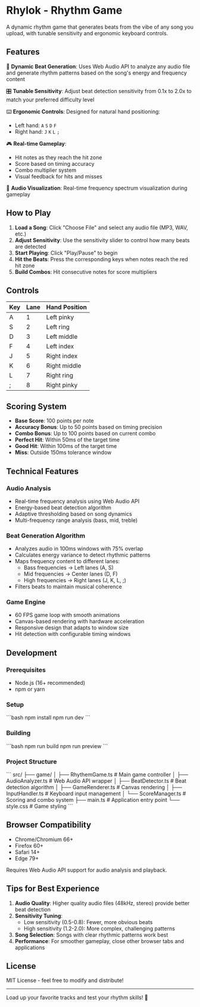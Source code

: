 # Rhylok - Rhythm Game

A dynamic rhythm game that generates beats from the vibe of any song you upload, with tunable sensitivity and ergonomic keyboard controls.

## Features

🎵 **Dynamic Beat Generation**: Uses Web Audio API to analyze any audio file and generate rhythm patterns based on the song's energy and frequency content

🎛️ **Tunable Sensitivity**: Adjust beat detection sensitivity from 0.1x to 2.0x to match your preferred difficulty level

⌨️ **Ergonomic Controls**: Designed for natural hand positioning:
- Left hand: `A` `S` `D` `F`
- Right hand: `J` `K` `L` `;`

🎮 **Real-time Gameplay**: 
- Hit notes as they reach the hit zone
- Score based on timing accuracy
- Combo multiplier system
- Visual feedback for hits and misses

🎨 **Audio Visualization**: Real-time frequency spectrum visualization during gameplay

## How to Play

1. **Load a Song**: Click "Choose File" and select any audio file (MP3, WAV, etc.)
2. **Adjust Sensitivity**: Use the sensitivity slider to control how many beats are detected
3. **Start Playing**: Click "Play/Pause" to begin
4. **Hit the Beats**: Press the corresponding keys when notes reach the red hit zone
5. **Build Combos**: Hit consecutive notes for score multipliers

## Controls

| Key | Lane | Hand Position |
|-----|------|---------------|
| A   | 1    | Left pinky    |
| S   | 2    | Left ring     |
| D   | 3    | Left middle   |
| F   | 4    | Left index    |
| J   | 5    | Right index   |
| K   | 6    | Right middle  |
| L   | 7    | Right ring    |
| ;   | 8    | Right pinky   |

## Scoring System

- **Base Score**: 100 points per note
- **Accuracy Bonus**: Up to 50 points based on timing precision
- **Combo Bonus**: Up to 100 points based on current combo
- **Perfect Hit**: Within 50ms of the target time
- **Good Hit**: Within 100ms of the target time
- **Miss**: Outside 150ms tolerance window

## Technical Features

### Audio Analysis
- Real-time frequency analysis using Web Audio API
- Energy-based beat detection algorithm
- Adaptive thresholding based on song dynamics
- Multi-frequency range analysis (bass, mid, treble)

### Beat Generation Algorithm
- Analyzes audio in 100ms windows with 75% overlap
- Calculates energy variance to detect rhythmic patterns
- Maps frequency content to different lanes:
  - Bass frequencies → Left lanes (A, S)
  - Mid frequencies → Center lanes (D, F)
  - High frequencies → Right lanes (J, K, L, ;)
- Filters beats to maintain musical coherence

### Game Engine
- 60 FPS game loop with smooth animations
- Canvas-based rendering with hardware acceleration
- Responsive design that adapts to window size
- Hit detection with configurable timing windows

## Development

### Prerequisites
- Node.js (16+ recommended)
- npm or yarn

### Setup
\`\`\`bash
npm install
npm run dev
\`\`\`

### Building
\`\`\`bash
npm run build
npm run preview
\`\`\`

### Project Structure
\`\`\`
src/
├── game/
│   ├── RhythemGame.ts      # Main game controller
│   ├── AudioAnalyzer.ts    # Web Audio API wrapper
│   ├── BeatDetector.ts     # Beat detection algorithm
│   ├── GameRenderer.ts     # Canvas rendering
│   ├── InputHandler.ts     # Keyboard input management
│   └── ScoreManager.ts     # Scoring and combo system
├── main.ts                 # Application entry point
└── style.css              # Game styling
\`\`\`

## Browser Compatibility

- Chrome/Chromium 66+
- Firefox 60+
- Safari 14+
- Edge 79+

Requires Web Audio API support for audio analysis and playback.

## Tips for Best Experience

1. **Audio Quality**: Higher quality audio files (48kHz, stereo) provide better beat detection
2. **Sensitivity Tuning**: 
   - Low sensitivity (0.5-0.8): Fewer, more obvious beats
   - High sensitivity (1.2-2.0): More complex, challenging patterns
3. **Song Selection**: Songs with clear rhythmic patterns work best
4. **Performance**: For smoother gameplay, close other browser tabs and applications

## License

MIT License - feel free to modify and distribute!

---

Load up your favorite tracks and test your rhythm skills! 🎵
